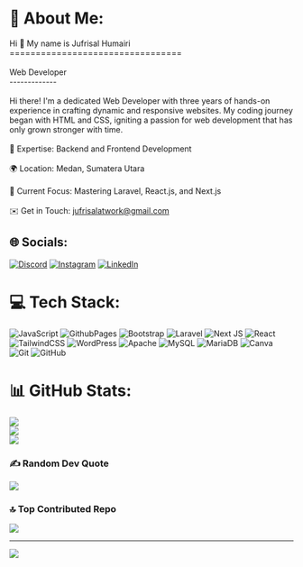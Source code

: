 # 💫 About Me:
Hi 👋 My name is Jufrisal Humairi<br>=================================<br><br>Web Developer<br>-------------<br><br>Hi there! I'm a dedicated Web Developer with three years of hands-on experience in crafting dynamic and responsive websites. My coding journey began with HTML and CSS, igniting a passion for web development that has only grown stronger with time.<br><br>🚀 Expertise: Backend and Frontend Development <br/><br>🌍 Location: Medan, Sumatera Utara <br/><br>💼 Current Focus: Mastering Laravel, React.js, and Next.js <br/><br>✉️ Get in Touch: jufrisalatwork@gmail.com <br/>


## 🌐 Socials:
[![Discord](https://img.shields.io/badge/Discord-%237289DA.svg?logo=discord&logoColor=white)](https://discord.gg/https://discord.com/users/t.a.k.4) [![Instagram](https://img.shields.io/badge/Instagram-%23E4405F.svg?logo=Instagram&logoColor=white)](https://instagram.com/http://www.instagram.com/faisal.daulae) [![LinkedIn](https://img.shields.io/badge/LinkedIn-%230077B5.svg?logo=linkedin&logoColor=white)](https://linkedin.com/in/https://www.linkedin.com/in/jufrisal-humairi) 

# 💻 Tech Stack:
![JavaScript](https://img.shields.io/badge/javascript-%23323330.svg?style=for-the-badge&logo=javascript&logoColor=%23F7DF1E) ![GithubPages](https://img.shields.io/badge/github%20pages-121013?style=for-the-badge&logo=github&logoColor=white) ![Bootstrap](https://img.shields.io/badge/bootstrap-%238511FA.svg?style=for-the-badge&logo=bootstrap&logoColor=white) ![Laravel](https://img.shields.io/badge/laravel-%23FF2D20.svg?style=for-the-badge&logo=laravel&logoColor=white) ![Next JS](https://img.shields.io/badge/Next-black?style=for-the-badge&logo=next.js&logoColor=white) ![React](https://img.shields.io/badge/react-%2320232a.svg?style=for-the-badge&logo=react&logoColor=%2361DAFB) ![TailwindCSS](https://img.shields.io/badge/tailwindcss-%2338B2AC.svg?style=for-the-badge&logo=tailwind-css&logoColor=white) ![WordPress](https://img.shields.io/badge/WordPress-%23117AC9.svg?style=for-the-badge&logo=WordPress&logoColor=white) ![Apache](https://img.shields.io/badge/apache-%23D42029.svg?style=for-the-badge&logo=apache&logoColor=white) ![MySQL](https://img.shields.io/badge/mysql-4479A1.svg?style=for-the-badge&logo=mysql&logoColor=white) ![MariaDB](https://img.shields.io/badge/MariaDB-003545?style=for-the-badge&logo=mariadb&logoColor=white) ![Canva](https://img.shields.io/badge/Canva-%2300C4CC.svg?style=for-the-badge&logo=Canva&logoColor=white) ![Git](https://img.shields.io/badge/git-%23F05033.svg?style=for-the-badge&logo=git&logoColor=white) ![GitHub](https://img.shields.io/badge/github-%23121011.svg?style=for-the-badge&logo=github&logoColor=white)
# 📊 GitHub Stats:
![](https://github-readme-stats.vercel.app/api?username=Faisal-Daulay&theme=cobalt&hide_border=false&include_all_commits=false&count_private=true)<br/>
![](https://github-readme-streak-stats.herokuapp.com/?user=Faisal-Daulay&theme=cobalt&hide_border=false)<br/>
![](https://github-readme-stats.vercel.app/api/top-langs/?username=Faisal-Daulay&theme=cobalt&hide_border=false&include_all_commits=false&count_private=true&layout=compact)

### ✍️ Random Dev Quote
![](https://quotes-github-readme.vercel.app/api?type=horizontal&theme=radical)

### 🔝 Top Contributed Repo
![](https://github-contributor-stats.vercel.app/api?username=Faisal-Daulay&limit=5&theme=material-palenight&combine_all_yearly_contributions=true)

---
[![](https://visitcount.itsvg.in/api?id=Faisal-Daulay&icon=2&color=0)](https://visitcount.itsvg.in)

<!-- Proudly created with GPRM ( https://gprm.itsvg.in ) -->
